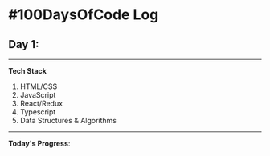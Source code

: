 # #100DaysOfCode Log

## Day 1:

<hr>

**Tech Stack**

1. HTML/CSS
2. JavaScript
3. React/Redux
4. Typescript
5. Data Structures & Algorithms
<hr>

**Today's Progress**:
